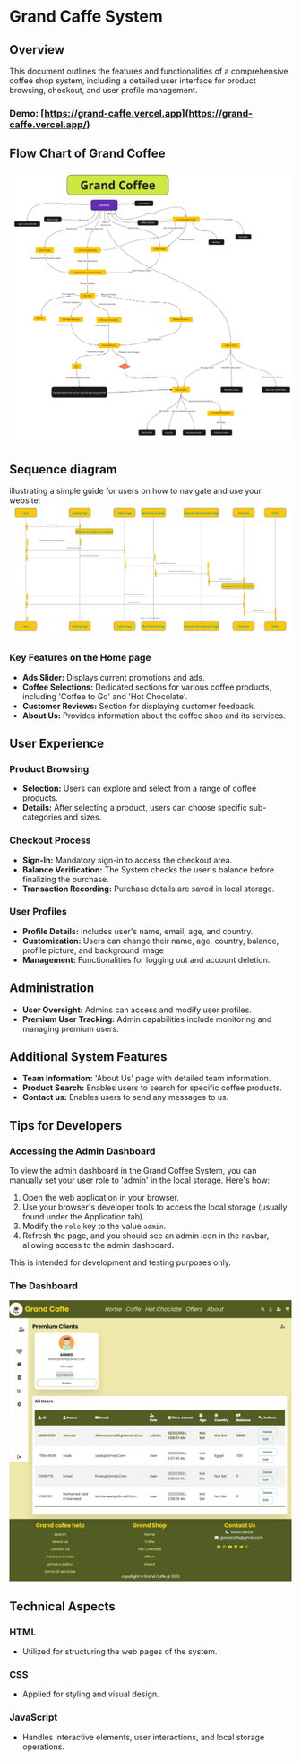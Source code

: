 # Grand Caffe System

## Overview
This document outlines the features and functionalities of a comprehensive coffee shop system, including a detailed user interface for product browsing, checkout, and user profile management.

### Demo: [https://grand-caffe.vercel.app](https://grand-caffe.vercel.app/)


## Flow Chart of Grand Coffee
![Flowchart of Grand Coffee System](assets/docs/flow-chart.jpg)

## Sequence diagram 
illustrating a simple guide for users on how to navigate and use your website:
![use case](assets/docs/use-case.jpg)




### Key Features on the Home page 
- **Ads Slider:** Displays current promotions and ads.
- **Coffee Selections:** Dedicated sections for various coffee products, including 'Coffee to Go' and 'Hot Chocolate'.
- **Customer Reviews:** Section for displaying customer feedback.
- **About Us:** Provides information about the coffee shop and its services.

## User Experience

### Product Browsing
- **Selection:** Users can explore and select from a range of coffee products.
- **Details:** After selecting a product, users can choose specific sub-categories and sizes.

### Checkout Process
- **Sign-In:** Mandatory sign-in to access the checkout area.
- **Balance Verification:** The System checks the user's balance before finalizing the purchase.
- **Transaction Recording:** Purchase details are saved in local storage.

### User Profiles
- **Profile Details:** Includes user's name, email, age, and country.
- **Customization:** Users can change their name, age, country, balance, profile picture, and background image 
- **Management:** Functionalities for logging out and account deletion.

## Administration
- **User Oversight:** Admins can access and modify user profiles.
- **Premium User Tracking:** Admin capabilities include monitoring and managing premium users.

## Additional System Features
- **Team Information:** 'About Us' page with detailed team information.
- **Product Search:** Enables users to search for specific coffee products.
- **Contact us:** Enables users to send any messages to us.


## Tips for Developers

### Accessing the Admin Dashboard
To view the admin dashboard in the Grand Coffee System, you can manually set your user role to 'admin' in the local storage. Here's how:

1. Open the web application in your browser.
2. Use your browser's developer tools to access the local storage (usually found under the Application tab).
3. Modify the `role` key to the value `admin`.
4. Refresh the page, and you should see an admin icon in the navbar, allowing access to the admin dashboard.

This is intended for development and testing purposes only.

### The Dashboard
![dashboard](assets/docs/admin-dashboard.png)


## Technical Aspects
### HTML
- Utilized for structuring the web pages of the system.

### CSS
- Applied for styling and visual design.

### JavaScript
- Handles interactive elements, user interactions, and local storage operations.

